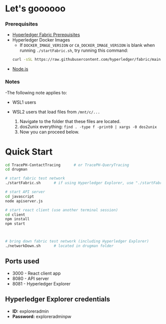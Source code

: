 # Let's goooooo

### Prerequisites

- [Hyperledger Fabric Prerequisites][1]
- Hyperledger Docker Images
  - If `DOCKER_IMAGE_VERSION` or `CA_DOCKER_IMAGE_VERSION` is blank when running `./startFabric.sh`, try running this command:
  ```bash
  curl -sSL https://raw.githubusercontent.com/hyperledger/fabric/main/scripts/install-fabric.sh | bash -s -- --fabric-version 2.2.5 --ca-version 1.5.2 docker
  ```
- [Node.js][3]

### Notes

-The following note applies to:
  - WSL1 users
  - WSL2 users that load files from `/mnt/c/...`

    1. Navigate to the folder that these files are located.
    2. dos2unix everything: ```find . -type f -print0 | xargs -0 dos2unix```
    3. Now you can proceed below.

# Quick Start

```bash
cd TracePH-ContactTracing      # or TracePH-QueryTracing
cd drugman

# start fabric test network
./startFabric.sh      # if using Hyperledger Explorer, use "./startFabric.sh explorer"

# start API server
cd javascript
node apiserver.js

# start react client (use another terminal session)
cd client
npm install
npm start



# bring down fabric test network (including Hyperledger Explorer)
./networkDown.sh      # located in drugman folder
```

## Ports used

- 3000 - React client app
- 8080 - API server
- 8081 - Hyperledger Explorer


## Hyperledger Explorer credentials

- **ID:** exploreradmin
- **Password:** exploreradminpw

[1]: https://hyperledger-fabric.readthedocs.io/en/release-2.2/prereqs.html
[2]: https://hyperledger-fabric.readthedocs.io/en/release-2.2/install.html
[3]: https://nodejs.org/
